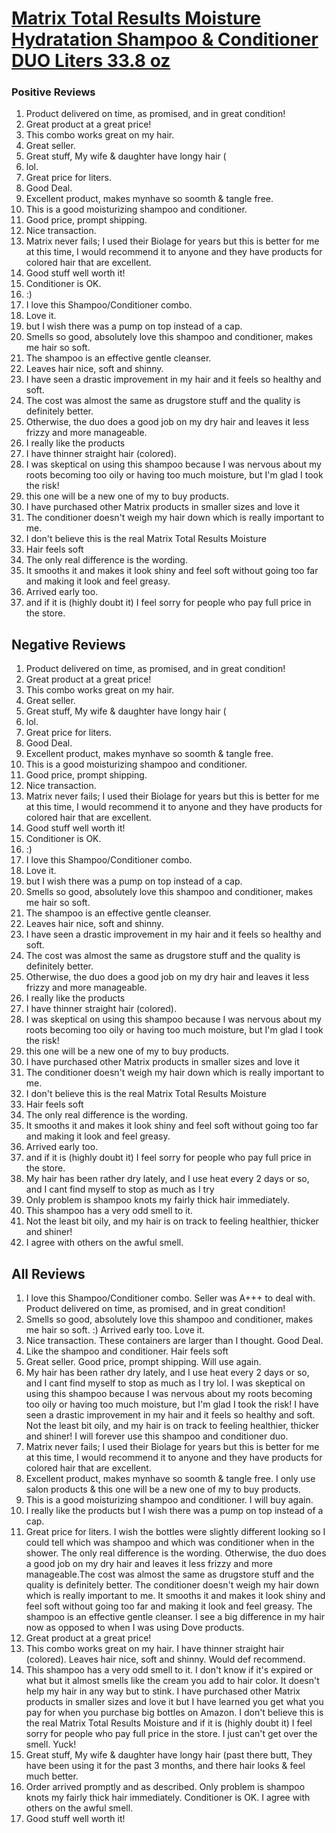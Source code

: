 # [Matrix Total Results Moisture Hydratation Shampoo &amp; Conditioner DUO Liters 33.8 oz](https://products.checkmycream.com/products/Matrix-Total-Results-Moisture-Hydratation-Shampoo-and-Conditioner-DUO-Liters-33.8-oz.html)

### Positive Reviews

<ol>
      <li>Product delivered on time, as promised, and in great condition!</li>
      <li>Great product at a great price!</li>
      <li>This combo works great on my hair.</li>
      <li>Great seller.</li>
      <li>Great stuff, My wife &amp; daughter have longy hair (</li>
      <li>lol.</li>
      <li>Great price for liters.</li>
      <li>Good Deal.</li>
      <li>Excellent product, makes mynhave so soomth &amp; tangle free.</li>
      <li>This is a good moisturizing shampoo and conditioner.</li>
      <li>Good price, prompt shipping.</li>
      <li>Nice transaction.  </li>
      <li>Matrix never fails; I used their Biolage for years but this is better for me at this time, I would recommend it to anyone and they have products for colored hair that are excellent.</li>
      <li>Good stuff well worth it!</li>
      <li>Conditioner is OK.</li>
      <li>:)</li>
      <li>I love this Shampoo/Conditioner combo.</li>
      <li>Love it.</li>
      <li>but I wish there was a pump on top instead of a cap.</li>
      <li>Smells so good, absolutely love this shampoo and conditioner, makes me hair so soft.</li>
      <li>The shampoo is an effective gentle cleanser.</li>
      <li>Leaves hair nice, soft and shinny.</li>
      <li>I have seen a drastic improvement in my hair and it feels so healthy and soft.</li>
      <li>The cost was almost the same as drugstore stuff and the quality is definitely better.</li>
      <li>Otherwise, the duo does a good job on my dry hair and leaves it less frizzy and more manageable.</li>
      <li>I really like the products</li>
      <li>I have thinner straight hair (colored).</li>
      <li>I was skeptical on using this shampoo because I was nervous about my roots becoming too oily or having too much moisture, but I&#x27;m glad I took the risk!</li>
      <li>this one will be a new one of my to buy products.</li>
      <li>I have purchased other Matrix products in smaller sizes and love it</li>
      <li>The conditioner doesn&#x27;t weigh my hair down which is really important to me.</li>
      <li>I don&#x27;t believe this is the real Matrix Total Results Moisture</li>
      <li>Hair feels soft</li>
      <li>The only real difference is the wording.</li>
      <li>It smooths it and makes it look shiny and feel soft without going too far and making it look and feel greasy.</li>
      <li>Arrived early too.</li>
      <li>and if it is (highly doubt it) I feel sorry for people who pay full price in the store.</li>
</ol>


<h2>Negative Reviews</h2>
<ol>
<li> Product delivered on time, as promised, and in great condition!</li>
<li> Great product at a great price!</li>
<li> This combo works great on my hair.</li>
<li> Great seller.</li>
<li> Great stuff, My wife &amp; daughter have longy hair (</li>
<li> lol.</li>
<li> Great price for liters.</li>
<li> Good Deal.</li>
<li> Excellent product, makes mynhave so soomth &amp; tangle free.</li>
<li> This is a good moisturizing shampoo and conditioner.</li>
<li> Good price, prompt shipping.</li>
<li> Nice transaction.  </li>
<li> Matrix never fails; I used their Biolage for years but this is better for me at this time, I would recommend it to anyone and they have products for colored hair that are excellent.</li>
<li> Good stuff well worth it!</li>
<li> Conditioner is OK.</li>
<li> :)</li>
<li> I love this Shampoo/Conditioner combo.</li>
<li> Love it.</li>
<li> but I wish there was a pump on top instead of a cap.</li>
<li> Smells so good, absolutely love this shampoo and conditioner, makes me hair so soft.</li>
<li> The shampoo is an effective gentle cleanser.</li>
<li> Leaves hair nice, soft and shinny.</li>
<li> I have seen a drastic improvement in my hair and it feels so healthy and soft.</li>
<li> The cost was almost the same as drugstore stuff and the quality is definitely better.</li>
<li> Otherwise, the duo does a good job on my dry hair and leaves it less frizzy and more manageable.</li>
<li> I really like the products</li>
<li> I have thinner straight hair (colored).</li>
<li> I was skeptical on using this shampoo because I was nervous about my roots becoming too oily or having too much moisture, but I&#x27;m glad I took the risk!</li>
<li> this one will be a new one of my to buy products.</li>
<li> I have purchased other Matrix products in smaller sizes and love it</li>
<li> The conditioner doesn&#x27;t weigh my hair down which is really important to me.</li>
<li> I don&#x27;t believe this is the real Matrix Total Results Moisture</li>
<li> Hair feels soft</li>
<li> The only real difference is the wording.</li>
<li> It smooths it and makes it look shiny and feel soft without going too far and making it look and feel greasy.</li>
<li> Arrived early too.</li>
<li> and if it is (highly doubt it) I feel sorry for people who pay full price in the store.</li>
<li> My hair has been rather dry lately, and I use heat every 2 days or so, and I cant find myself to stop as much as I try</li>
<li> Only problem is shampoo knots my fairly thick hair immediately.</li>
<li> This shampoo has a very odd smell to it.</li>
<li> Not the least bit oily, and my hair is on track to feeling healthier, thicker and shiner!</li>
<li> I agree with others on the awful smell.</li>
</ol>

<h2>All Reviews</h2>

<ol>
    <li> I love this Shampoo/Conditioner combo. Seller was A+++ to deal with. Product delivered on time, as promised, and in great condition!</li>
    <li> Smells so good, absolutely love this shampoo and conditioner, makes me hair so soft. :) Arrived early too. Love it.</li>
    <li> Nice transaction.  These containers are larger than I thought.  Good Deal.</li>
    <li> Like the shampoo and conditioner. Hair feels soft</li>
    <li> Great seller. Good price, prompt shipping. Will use again.</li>
    <li> My hair has been rather dry lately, and I use heat every 2 days or so, and I cant find myself to stop as much as I try lol. I was skeptical on using this shampoo because I was nervous about my roots becoming too oily or having too much moisture, but I&#x27;m glad I took the risk! I have seen a drastic improvement in my hair and it feels so healthy and soft. Not the least bit oily, and my hair is on track to feeling healthier, thicker and shiner! I will forever use this shampoo and conditioner duo.</li>
    <li> Matrix never fails; I used their Biolage for years but this is better for me at this time, I would recommend it to anyone and they have products for colored hair that are excellent.</li>
    <li> Excellent product, makes mynhave so soomth &amp; tangle free. I only use salon products &amp; this one will be a new one of my to buy products.</li>
    <li> This is a good moisturizing shampoo and conditioner. I will buy again.</li>
    <li> I really like the products but I wish there was a pump on top instead of a cap.</li>
    <li> Great price for liters. I wish the bottles were slightly different looking so I could tell which was shampoo and which was conditioner when in the shower. The only real difference is the wording. Otherwise, the duo does a good job on my dry hair and leaves it less frizzy and more manageable.The cost was almost the same as drugstore stuff and the quality is definitely better. The conditioner doesn&#x27;t weigh my hair down which is really important to me. It smooths it and makes it look shiny and feel soft without going too far and making it look and feel greasy. The shampoo is an effective gentle cleanser. I see a big difference in my hair now as opposed to when I was using Dove products.</li>
    <li> Great product at a great price!</li>
    <li> This combo works great on my hair. I have thinner straight hair (colored). Leaves hair nice, soft and shinny. Would def recommend.</li>
    <li> This shampoo has a very odd smell to it. I don&#x27;t know if it&#x27;s expired or what but it almost smells like the cream you add to hair color. It doesn&#x27;t help my hair in any way but to stink. I have purchased other Matrix products in smaller sizes and love it but I have learned you get what you pay for when you purchase big bottles on Amazon. I don&#x27;t believe this is the real Matrix Total Results Moisture and if it is (highly doubt it) I feel sorry for people who pay full price in the store. I just can&#x27;t get over the smell. Yuck!</li>
    <li> Great stuff, My wife &amp; daughter have longy hair (past there butt, They have been using it for the past 3 months, and there hair looks &amp; feel much better.</li>
    <li> Order arrived promptly and as described. Only problem is shampoo knots my fairly thick hair immediately. Conditioner is OK. I agree with others on the awful smell.</li>
    <li> Good stuff well worth it!</li>
</ol>




